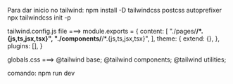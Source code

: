 Para dar inicio no tailwind: 
    npm install -D tailwindcss postcss autoprefixer
    npx tailwindcss init -p

tailwind.config.js file ===>
module.exports = {
  content: [
    "./pages/**/*.{js,ts,jsx,tsx}",
    "./components/**/*.{js,ts,jsx,tsx}",
  ],
  theme: {
    extend: {},
  },
  plugins: [],
}

globals.css ===>
@tailwind base;
@tailwind components;
@tailwind utilities;

comando: npm run dev